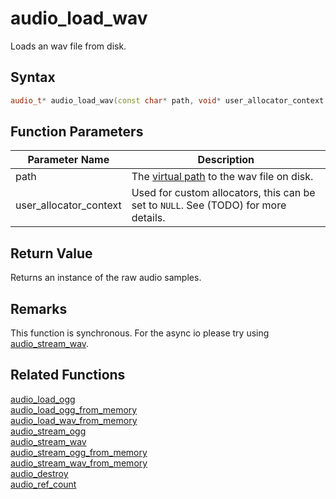# audio_load_wav

Loads an wav file from disk.

## Syntax

```cpp
audio_t* audio_load_wav(const char* path, void* user_allocator_context = NULL)
```

## Function Parameters

Parameter Name | Description
--- | ---
path | The [virtual path](https://github.com/RandyGaul/cute_framework/blob/master/doc/fill_me_in) to the wav file on disk.
user_allocator_context | Used for custom allocators, this can be set to `NULL`. See (TODO) for more details.

## Return Value

Returns an instance of the raw audio samples.

## Remarks

This function is synchronous. For the async io please try using [audio_stream_wav](https://github.com/RandyGaul/cute_framework/blob/master/doc/audio/audio_stream_wav.md).

## Related Functions

[audio_load_ogg](https://github.com/RandyGaul/cute_framework/blob/master/doc/audio/audio_load_ogg.md)  
[audio_load_ogg_from_memory](https://github.com/RandyGaul/cute_framework/blob/master/doc/audio/audio_load_ogg_from_memory.md)  
[audio_load_wav_from_memory](https://github.com/RandyGaul/cute_framework/blob/master/doc/audio/audio_load_wav_from_memory.md)  
[audio_stream_ogg](https://github.com/RandyGaul/cute_framework/blob/master/doc/audio/audio_stream_ogg.md)  
[audio_stream_wav](https://github.com/RandyGaul/cute_framework/blob/master/doc/audio/audio_stream_wav.md)  
[audio_stream_ogg_from_memory](https://github.com/RandyGaul/cute_framework/blob/master/doc/audio/audio_stream_ogg_from_memory.md)  
[audio_stream_wav_from_memory](https://github.com/RandyGaul/cute_framework/blob/master/doc/audio/audio_stream_wav_from_memory.md)  
[audio_destroy](https://github.com/RandyGaul/cute_framework/blob/master/doc/audio/audio_destroy.md)  
[audio_ref_count](https://github.com/RandyGaul/cute_framework/blob/master/doc/audio/audio_ref_count.md)  
